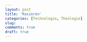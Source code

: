 ```yaml
---
layout: post
title: 'Rasieren'
categories: [Technologie, Theologie]
slug: 
comments: true
draft: true
---
```


<!--more-->